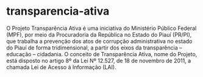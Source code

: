 # transparencia-ativa
O Projeto Transparência Ativa é uma iniciativa do Ministério Público Federal (MPF), por meio da Procuradoria da República no Estado do Piauí (PR/PI), que trabalha a prevenção dos atos de corrupção administrativa no estado do Piauí de forma tridimensional, a partir dos eixos da transparência – educação – cidadania. O conceito de Transparência Ativa, nome do Projeto, está disposto no artigo 8º da Lei Nº 12.527, de 18 de novembro de 2011, a chamada Lei de Acesso à Informação (LAI).
